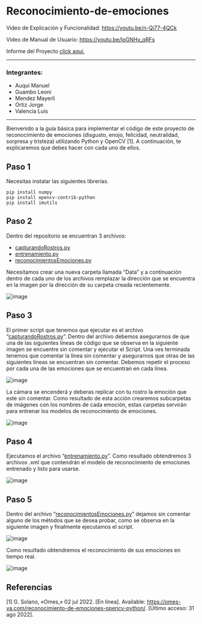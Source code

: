 # Reconocimiento-de-emociones

Video de Explicación y Funcionalidad: https://youtu.be/n-Qi77-4QCk 

Video de Manual de Usuario: https://youtu.be/lpGNHv_qRFs 

Informe del Proyecto [click aquí.](https://github.com/ManuEly19/Reconocimiento-de-emociones/blob/master/IA-MAuqui-LGuambo-MMendez-JOrtiz-LValencia-DetectorEmociones.pdf)

---
### Integrantes:
- Auqui Manuel
- Guambo Leoni
- Mendez Mayerli
- Ortiz Jorge
- Valencia Luis
---
Bienvenido a la guía básica para implementar el código de este proyecto de reconocimiento de emociones (disgusto, enojo, felicidad, neutralidad, sorpresa y tristeza) utilizando Python y OpenCV [1]. A continuación, te explicaremos que debes hacer con cada uno de ellos. 

## Paso 1
Necesitas instalar las siguientes librerías.

```
pip install numpy
pip install opencv-contrib-python
pip install imutils
```

## Paso 2
Dentro del repositorio se encuentran 3 archivos:
- [capturandoRostros.py](https://github.com/ManuEly19/Reconocimiento-de-emociones/blob/master/capturandoRostros.py)
- [entrenamiento.py](https://github.com/ManuEly19/Reconocimiento-de-emociones/blob/master/entrenando.py)
- [reconocimientosEmociones.py](https://github.com/ManuEly19/Reconocimiento-de-emociones/blob/master/reconocimientoEmociones.py)

Necesitamos crear una nueva carpeta llamada “Data” y a continuación dentro de cada uno de los archivos remplazar la dirección que se encuentra en la imagen por la dirección de su carpeta creada recientemente.

![image](https://user-images.githubusercontent.com/74938678/187807313-1dbc34b7-0534-472f-a61f-b8739c4b76da.png)
## Paso 3
El primer script que tenemos que ejecutar es el archivo “[capturandoRostros.py](https://github.com/ManuEly19/Reconocimiento-de-emociones/blob/master/capturandoRostros.py)”.
Dentro del archivo debemos asegurarnos de que una de las siguientes líneas de código que se observa en la siguiente imagen se encuentre sin comentar y ejecutar el Script. Una ves terminada tenemos que comentar la línea sin comentar y asegurarnos que otras de las siguientes líneas se encuentran sin comentar. Debemos repetir el proceso por cada una de las emociones que se encuentran en cada línea. 

![image](https://user-images.githubusercontent.com/74938678/187807375-01c53cc8-1a42-4d32-87ba-8fe37c67d929.png)

La cámara se encenderá y deberas replicar con tu rostro la emoción que este sin comentar. Como resultado de esta acción crearemos subcarpetas de imágenes con los nombres de cada emoción, estas carpetas servirán para entrenar los modelos de reconocimiento de emociones.  

![image](https://user-images.githubusercontent.com/74938678/187807397-390da892-f89e-4cbf-a291-73f56b19c983.png)

## Paso 4
Ejecutamos el archivo “[entrenamiento.py](https://github.com/ManuEly19/Reconocimiento-de-emociones/blob/master/entrenando.py)”.
Como resultado obtendremos 3 archivos .xml que contendrán el modelo de reconocimiento de emociones entrenado y listo para usarse. 

![image](https://user-images.githubusercontent.com/74938678/187807427-1b695588-d268-43fb-af7a-906378ac5416.png)

## Paso 5
Dentro del archivo “[reconocimientosEmociones.py](https://github.com/ManuEly19/Reconocimiento-de-emociones/blob/master/reconocimientoEmociones.py)” dejamos sin comentar alguno de los métodos que se desea probar, como se observa en la siguiente imagen y finalmente ejecutamos el script.  

![image](https://user-images.githubusercontent.com/74938678/187807468-5e0113df-764f-4dfd-9cfa-a7d5b8722395.png)

Como resultado obtendremos el reconocimiento de sus emociones en tiempo real.

![image](https://user-images.githubusercontent.com/74938678/187808820-9faa7409-c770-4fc7-ad40-660b22200fe9.png)

## Referencias

[1] 	G. Solano, «Omes,» 02 jul 2022. [En línea]. Available: https://omes-va.com/reconocimiento-de-emociones-opencv-python/. [Último acceso: 31 ago 2022].


